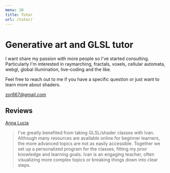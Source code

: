 ```yaml
---
menu: 10
title: Tutor
url: /tutor/
---
```



# Generative art and GLSL tutor

I want share my passion with more people so I've started consulting. Particularly I'm interested in raymarching, fractals, voxels, cellular automata, webgl, global illumination, live-coding and the like.

Feel free to reach out to me if you have a specific question or just want to learn more about shaders.

[zor667@gmail.com](mailto:zor667@gmail.com)

## Reviews

[Anna Lucia](https://www.instagram.com/anna.lucia.codes/)
> I've greatly benefited from taking GLSL/shader classes with Ivan. Although many resources are available online for beginner learners, the more advanced topics are not as easily accessible. Together we set up a personalized program for the classes, fitting my prior knowledge and learning goals. Ivan is an engaging teacher, often visualizing more complex topics or breaking things down into clear steps.